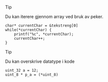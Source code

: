 > [!tip]
> Du kan iterere gjennom array ved bruk av peker.

```
char* currentChar = &tekstreng[0]
while(*currentChar) {
	printf("%c", *currentChar);
	currentChar++;
}
```

> [!tip]
> Du kan overskrive datatype i kode
```
uint_32 a = 12;
uint_8 * p_a = (*uint_8)
```